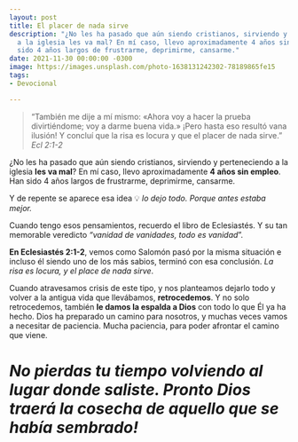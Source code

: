 ```yaml
---
layout: post
title: El placer de nada sirve
description: "¿No les ha pasado que aún siendo cristianos, sirviendo y perteneciendo
  a la iglesia les va mal? En mí caso, llevo aproximadamente 4 años sin empleo. Han
  sido 4 años largos de frustrarme, deprimirme, cansarme."
date: 2021-11-30 00:00:00 -0300
image: https://images.unsplash.com/photo-1638131242302-78189865fe15
tags:
- Devocional

---
```

> “También me dije a mí mismo: «Ahora voy a hacer la prueba divirtiéndome; voy a darme buena vida.» ¡Pero hasta eso resultó vana ilusión! Y concluí que la risa es locura y que el placer de nada sirve.”  
> <cite>Ecl 2:1-2 </cite>

¿No les ha pasado que aún siendo cristianos, sirviendo y perteneciendo a la iglesia **les va mal**? En mí caso, llevo aproximadamente **4 años sin empleo**. Han sido 4 años largos de frustrarme, deprimirme, cansarme.

Y de repente se aparece esa idea 💡 _lo dejo todo. Porque antes estaba mejor._

Cuando tengo esos pensamientos, recuerdo el libro de Eclesiastés. Y su tan memorable veredicto _“vanidad de vanidades, todo es vanidad_”.

**En Eclesiastés 2:1-2**, vemos como Salomón pasó por la misma situación e incluso él siendo uno de los más sabios, terminó con esa conclusión. _La risa es locura, y el place de nada sirve_.

Cuando atravesamos crisis de este tipo, y nos planteamos dejarlo todo y volver a la antigua vida que llevábamos, **retrocedemos**. Y no solo retrocedemos, también **le damos la espalda a Dios** con todo lo que Él ya ha hecho. Dios ha preparado un camino para nosotros, y muchas veces vamos a necesitar de paciencia. Mucha paciencia, para poder afrontar el camino que viene.

# **_No pierdas tu tiempo volviendo al lugar donde saliste. Pronto Dios traerá la cosecha de aquello que se había sembrado!_**